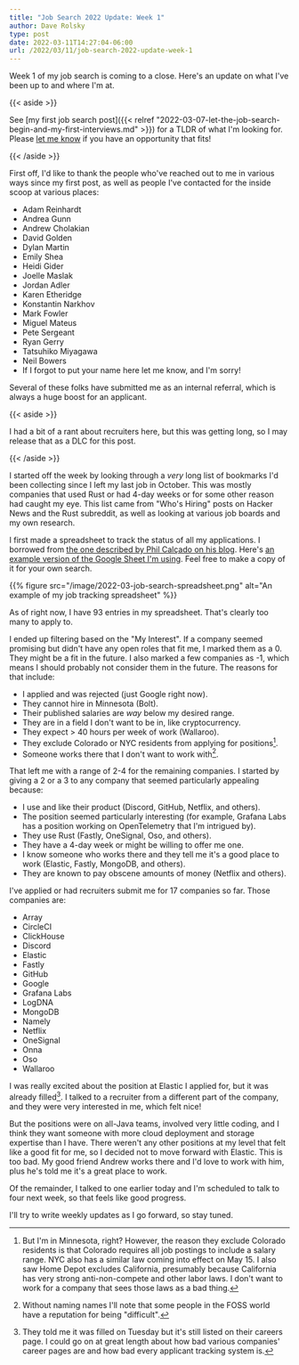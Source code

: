 ```yaml
---
title: "Job Search 2022 Update: Week 1"
author: Dave Rolsky
type: post
date: 2022-03-11T14:27:04-06:00
url: /2022/03/11/job-search-2022-update-week-1
---
```


Week 1 of my job search is coming to a close. Here's an update on what I've
been up to and where I'm at.

{{< aside >}}

See [my first job search post]({{< relref
"2022-03-07-let-the-job-search-begin-and-my-first-interviews.md" >}}) for a
TLDR of what I'm looking for. Please [let me know](mailto:autarch@urth.org) if
you have an opportunity that fits!

{{< /aside >}}

First off, I'd like to thank the people who've reached out to me in various
ways since my first post, as well as people I've contacted for the inside
scoop at various places:

- Adam Reinhardt
- Andrea Gunn
- Andrew Cholakian
- David Golden
- Dylan Martin
- Emily Shea
- Heidi Gider
- Joelle Maslak
- Jordan Adler
- Karen Etheridge
- Konstantin Narkhov
- Mark Fowler
- Miguel Mateus
- Pete Sergeant
- Ryan Gerry
- Tatsuhiko Miyagawa
- Neil Bowers
- If I forgot to put your name here let me know, and I'm sorry!

Several of these folks have submitted me as an internal referral, which is
always a huge boost for an applicant.

{{< aside >}}

I had a bit of a rant about recruiters here, but this was getting long, so I
may release that as a DLC for this post.

{{< /aside >}}

I started off the week by looking through a _very_ long list of bookmarks I'd
been collecting since I left my last job in October. This was mostly companies
that used Rust or had 4-day weeks or for some other reason had caught my
eye. This list came from "Who's Hiring" posts on Hacker News and the Rust
subreddit, as well as looking at various job boards and my own research.

I first made a spreadsheet to track the status of all my applications. I
borrowed from [the one described by Phil Calçado on his
blog](https://philcalcado.com/2021/12/20/job_hunt.html). Here's [an example
version of the Google Sheet I'm
using](https://docs.google.com/spreadsheets/d/13N6onx-0fGP6ahoQt1XmhAFI7Xr-4KIkFqDGXthw6T8/edit?usp=sharing). Feel
free to make a copy of it for your own search.

{{% figure src="/image/2022-03-job-search-spreadsheet.png" alt="An example of my job tracking spreadsheet" %}}

As of right now, I have 93 entries in my spreadsheet. That's clearly too many
to apply to.

I ended up filtering based on the "My Interest". If a company seemed promising
but didn't have any open roles that fit me, I marked them as a 0. They might
be a fit in the future. I also marked a few companies as -1, which means I
should probably not consider them in the future. The reasons for that include:

- I applied and was rejected (just Google right now).
- They cannot hire in Minnesota (Bolt).
- Their published salaries are _way_ below my desired range.
- They are in a field I don't want to be in, like cryptocurrency.
- They expect > 40 hours per week of work (Wallaroo).
- They exclude Colorado or NYC residents from applying for positions[^1].
- Someone works there that I don't want to work with[^2].

That left me with a range of 2-4 for the remaining companies. I started by
giving a 2 or a 3 to any company that seemed particularly appealing because:

- I use and like their product (Discord, GitHub, Netflix, and others).
- The position seemed particularly interesting (for example, Grafana Labs has
  a position working on OpenTelemetry that I'm intrigued by).
- They use Rust (Fastly, OneSignal, Oso, and others).
- They have a 4-day week or might be willing to offer me one.
- I know someone who works there and they tell me it's a good place to work
  (Elastic, Fastly, MongoDB, and others).
- They are known to pay obscene amounts of money (Netflix and others).

I've applied or had recruiters submit me for 17 companies so far. Those
companies are:

- Array
- CircleCI
- ClickHouse
- Discord
- Elastic
- Fastly
- GitHub
- Google
- Grafana Labs
- LogDNA
- MongoDB
- Namely
- Netflix
- OneSignal
- Onna
- Oso
- Wallaroo

I was really excited about the position at Elastic I applied for, but it was
already filled[^3]. I talked to a recruiter from a different part of the
company, and they were very interested in me, which felt nice!

But the positions were on all-Java teams, involved very little coding, and I
think they want someone with more cloud deployment and storage expertise than
I have. There weren't any other positions at my level that felt like a good
fit for me, so I decided not to move forward with Elastic. This is too bad. My
good friend Andrew works there and I'd love to work with him, plus he's told
me it's a great place to work.

Of the remainder, I talked to one earlier today and I'm scheduled to talk to
four next week, so that feels like good progress.

I'll try to write weekly updates as I go forward, so stay tuned.

[^1]:
    But I'm in Minnesota, right? However, the reason they exclude Colorado
    residents is that Colorado requires all job postings to include a salary
    range. NYC also has a similar law coming into effect on May 15. I also saw
    Home Depot excludes California, presumably because California has very
    strong anti-non-compete and other labor laws. I don't want to work for a
    company that sees those laws as a bad thing.

[^2]:
    Without naming names I'll note that some people in the FOSS world have a
    reputation for being "difficult".

[^3]:
    They told me it was filled on Tuesday but it's still listed on their
    careers page. I could go on at great length about how bad various
    companies' career pages are and how bad every applicant tracking system
    is.
